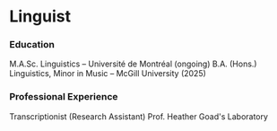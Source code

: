 # Linguist

### Education
M.A.Sc. Linguistics – Université de Montréal (ongoing)
B.A. (Hons.) Linguistics, Minor in Music – McGill University (2025)

### Professional Experience
Transcriptionist (Research Assistant)
Prof. Heather Goad's Laboratory
